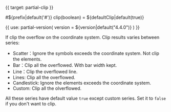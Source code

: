 
{{ target: partial-clip }}

#${prefix|default('#')} clip(boolean) = ${defaultClip|default(true)}

{{ use: partial-version(
    version = ${version|default("4.4.0")}
) }}

If clip the overflow on the coordinate system. Clip results varies between series:

+ Scatter：Ignore the symbols exceeds the coordinate system. Not clip the elements.
+ Bar：Clip all the overflowed. With bar width kept.
+ Line：Clip the overflowed line.
+ Lines: Clip all the overflowed.
+ Candlestick: Ignore the elements exceeds the coordinate system.
+ Custom: Clip all the olverflowed.

All these series have default value `true` except custom series. Set it to `false` if you don't want to clip.

